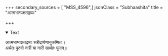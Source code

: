 +++
secondary_sources = [ "MSS_4596",]
jsonClass = "Subhaashita"
title = "आत्मभाग्यक्षतद्रव्यः"

+++

<details open><summary>Text</summary>

आत्मभाग्यक्षतद्रव्यः स्त्रीद्रव्येणानुकम्पितः।  
अर्थतः पुरुषो नारी या नारी सार्थतः पुमान्॥
</details>
